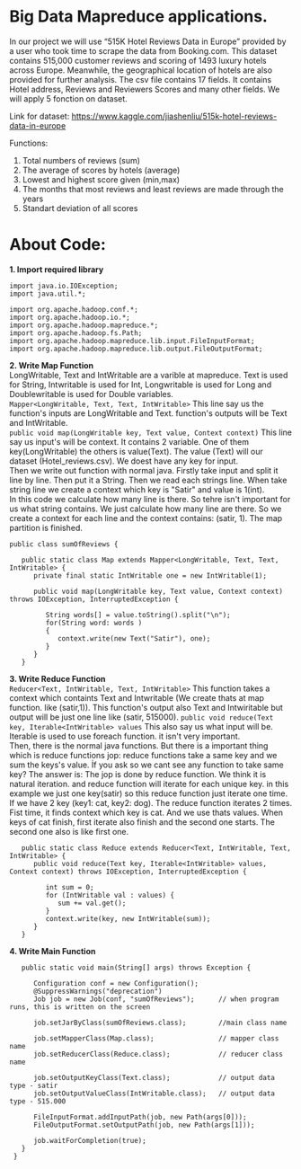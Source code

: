 # Big Data Mapreduce applications. 

In our project we will use “515K Hotel Reviews Data in Europe” provided by a user who took time to scrape the data from Booking.com. 
This dataset contains 515,000 customer reviews and scoring of 1493 luxury hotels across Europe. Meanwhile, the geographical 
location of hotels are also provided for further analysis. The csv file contains 17 fields. It contains Hotel address, 
Reviews and Reviewers Scores and many other fields. We will apply 5 fonction on dataset. 

Link for dataset: https://www.kaggle.com/jiashenliu/515k-hotel-reviews-data-in-europe

Functions:
  1. Total numbers of reviews (sum)
  2. The average of scores by hotels (average)
  3. Lowest and highest score given (min,max)
  4. The months that most reviews  and least reviews are made through the years 
  5. Standart deviation of all scores 
  
# About Code:
**1. Import required library**

```
import java.io.IOException;
import java.util.*;

import org.apache.hadoop.conf.*;
import org.apache.hadoop.io.*;
import org.apache.hadoop.mapreduce.*;
import org.apache.hadoop.fs.Path;
import org.apache.hadoop.mapreduce.lib.input.FileInputFormat;
import org.apache.hadoop.mapreduce.lib.output.FileOutputFormat;
```  
**2. Write Map Function**  
    LongWritable, Text and IntWritable are a varible at mapreduce. Text is used for String, Intwritable is used for Int, Longwritable is used for Long and Doublewritable is used for Double variables.  
    `Mapper<LongWritable, Text, Text, IntWritable>` This line say us the function's inputs are LongWritable and Text. function's outputs will be Text and IntWritable.  
    `public void map(LongWritable key, Text value, Context context)` This line say us input's will be context. It contains 2 variable. One of them key(LongWritable) the others is value(Text). The value (Text) will our dataset (Hotel_reviews.csv). We doest have any key for input.  
    Then we write out function with normal java. Firstly take input and split it line by line. Then put it a String. Then we read each strings line. When take string line we create a context which key is "Satir" and value is 1(int).  
    In this code we calculate how many line is there. So tehre isn't important for us what string contains. We just calculate how many line are there. So we create a context for each line and the context contains: (satir, 1). The map partition is finished.
    
```
public class sumOfReviews {

   public static class Map extends Mapper<LongWritable, Text, Text, IntWritable> {
      private final static IntWritable one = new IntWritable(1);

      public void map(LongWritable key, Text value, Context context) throws IOException, InterruptedException {

         String words[] = value.toString().split("\n"); 
         for(String word: words )
         {
            context.write(new Text("Satir"), one);
         }
      }
   }
```  

**3. Write Reduce Function**  
`Reducer<Text, IntWritable, Text, IntWritable>` This function takes a context which containts Text and Intwritable (We create thats at map function. like (satir,1)). This function's output also Text and Intwiritable but output will be just one line like (satir, 515000).  `public void reduce(Text key, Iterable<IntWritable> values` This also say us what input will be. Iterable<IntWritable> is used to use foreach function. it isn't very important.  
  Then, there is the normal java functions. But there is a important thing which is reduce functions jop: reduce functions take a same key and we sum the keys's value. İf you ask so we cant see any function to take same key? The answer is: The jop is done by reduce function. We think it is natural iteration. and reduce function will iterate for each unique key. in this example we just one key(satir) so this reduce function just iterate one time.  
  If we have 2 key (key1: cat, key2: dog). The reduce function iterates 2 times. Fist time, it finds context which key is cat. And we use thats values. When keys of cat finish, first iterate also finish and the second one starts. The second one also is like first one.

```
   public static class Reduce extends Reducer<Text, IntWritable, Text, IntWritable> {
      public void reduce(Text key, Iterable<IntWritable> values, Context context) throws IOException, InterruptedException {

         int sum = 0;
         for (IntWritable val : values) {
            sum += val.get();
         }
         context.write(key, new IntWritable(sum));
      }
   }
```  
**4. Write Main Function**
```  
   public static void main(String[] args) throws Exception {

      Configuration conf = new Configuration();
      @SuppressWarnings("deprecation")
      Job job = new Job(conf, "sumOfReviews");      // when program runs, this is written on the screen

      job.setJarByClass(sumOfReviews.class);        //main class name

      job.setMapperClass(Map.class);                // mapper class name 
      job.setReducerClass(Reduce.class);            // reducer class name 

      job.setOutputKeyClass(Text.class);            // output data type - satir
      job.setOutputValueClass(IntWritable.class);   // output data type - 515.000

      FileInputFormat.addInputPath(job, new Path(args[0]));
      FileOutputFormat.setOutputPath(job, new Path(args[1]));

      job.waitForCompletion(true);
   }
 }
